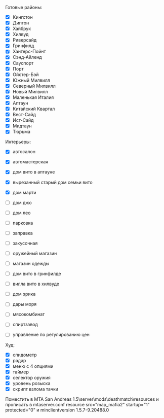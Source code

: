 Готовые районы:
- [x] Кингстон
- [x] Диптон
- [x] Хайбрук
- [x] Хилвуд
- [x] Риверсайд
- [x] Гринфилд
- [x] Хантерс-Пойнт
- [x] Сэнд-Айленд
- [x] Сауспорт
- [x] Порт
- [x] Ойстер-Бэй
- [x] Южный Милвилл
- [x] Северный Милвилл
- [x] Новый Милвилл
- [X] Маленькая Италия
- [X] Аптаун
- [X] Китайский Квартал
- [X] Вест-Сайд
- [X] Ист-Сайд
- [X] Мидтаун
- [X] Тюрьма

Интерьеры:
- [X] автосалон
- [X] автомастерская
- [X] дом вито в аптауне
- [X] вырезанный старый дом семьи вито
- [X] дом марти
- [ ] дом джо
- [ ] дом лео
- [ ] парковка

- [ ] заправка
- [ ] закусочная
- [ ] оружейный магазин
- [ ] магазин одежды
- [ ] дом вито в гринфилде
- [ ] вилла вито в хилвуде
- [ ] дом эрика
- [ ] дары моря
- [ ] мясокомбинат
- [ ] спиртзавод
- [ ] управление по регулированию цен

Худ:
- [x] спидометр
- [x] радар
- [x] меню с 4 опциями
- [x] таймер
- [X] селектор оружия
- [X] уровень розыска
- [X] скрипт взлома тачки

Поместить в MTA San Andreas 1.5\server\mods\deathmatch\resources и прописать в mtaserver.conf resource src="map_mafia2" startup="1" protected="0" и minclientversion 1.5.7-9.20488.0
